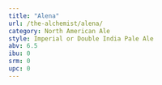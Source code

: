 ```yaml
---
title: "Alena"
url: /the-alchemist/alena/
category: North American Ale
style: Imperial or Double India Pale Ale
abv: 6.5
ibu: 0
srm: 0
upc: 0
---
```


